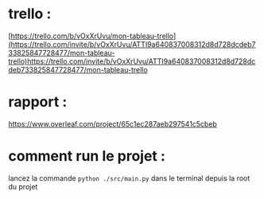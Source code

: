 # trello : 
[https://trello.com/b/vOxXrUvu/mon-tableau-trello](https://trello.com/invite/b/vOxXrUvu/ATTI9a640837008312d8d728dcdeb733825847728477/mon-tableau-trello)https://trello.com/invite/b/vOxXrUvu/ATTI9a640837008312d8d728dcdeb733825847728477/mon-tableau-trello

# rapport : 
https://www.overleaf.com/project/65c1ec287aeb297541c5cbeb


# comment run le projet :

lancez la commande ```python ./src/main.py``` dans le terminal depuis la root du projet

